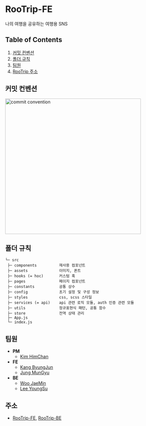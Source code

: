 # RooTrip-FE

나의 여행을 공유하는 여행용 SNS

## Table of Contents
1. <a href="#커밋-컨벤션">커밋 컨벤션</a> 
2. <a href="#폴더-규칙">폴더 규칙</a>
3. <a href="#팀원">팀원</a>
4. <a href="#주소">RooTrip 주소</a>

## 커밋 컨벤션
<img src="https://user-images.githubusercontent.com/44726494/222941077-0441e481-34ce-44d8-9673-7108840d09e6.png" alt="commit convention" width="432px" />

## 폴더 규칙
```
└─ src
 ├─ components          재사용 컴포넌트
 ├─ assets              이미지, 폰트
 ├─ hooks (= hoc)       커스텀 훅
 ├─ pages               페이지 컴포넌트
 ├─ constants           공통 상수
 ├─ config              초기 설정 및 구성 정보
 ├─ styles              css, scss 스타일
 ├─ services (= api)    api 관련 로직 모듈, auth 인증 관련 모듈
 ├─ utils               정규표현식 패턴, 공통 함수
 ├─ store               전역 상태 관리
 ├─ App.js
 └─ index.js
```

## 팀원
- **PM**
  - [Kim HimChan](https://github.com/HmDol)
- **FE**
  - [Kang ByungJun](https://github.com/bangdori)
  - [Jung MunGyu](https://github.com/JungMunGyu)
- **BE**
  - [Woo JaeMin](https://github.com/WooJJam)
  - [Lee YoungSu](https://github.com/youngsu5582)

## 주소
- [RooTrip-FE,](https://github.com/JungMunGyu/RooTrip-Front) [RooTrip-BE](https://github.com/youngsu5582/RooTrip-Backend)
